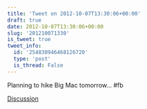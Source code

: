 ```yaml
---
title: 'Tweet on 2012-10-07T13:30:06+00:00'
draft: true
date: 2012-10-07T13:30:06+00:00
slug: '201210071330'
is_tweet: true
tweet_info:
  id: '254830946468126720'
  type: 'post'
  is_thread: False
---
```




Planning to hike Big Mac tomorrow... #fb

[Discussion](https://x.com/sytelus/status/254830946468126720)
